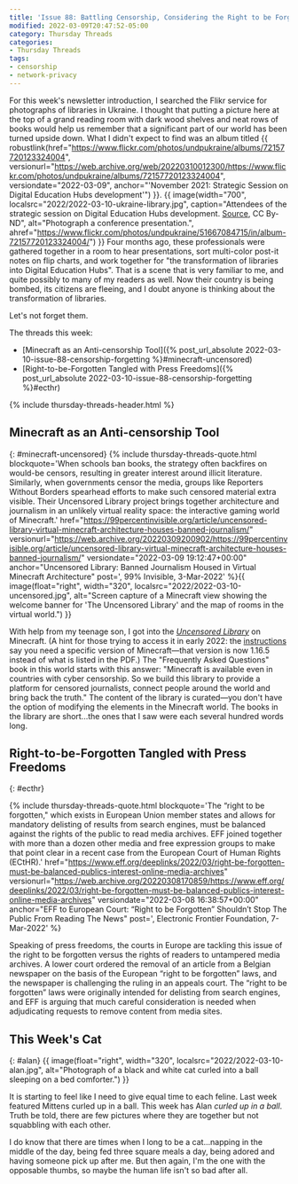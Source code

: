 ```yaml
---
title: 'Issue 88: Battling Censorship, Considering the Right to be Forgotten'
modified: 2022-03-09T20:47:52-05:00
category: Thursday Threads
categories:
- Thursday Threads
tags:
- censorship
- network-privacy
---
```

For this week's newsletter introduction, I searched the Flikr service for photographs of libraries in Ukraine. 
I thought that putting a picture here at the top of a grand reading room with dark wood shelves and neat rows of books would help us remember that a significant part of our world has been turned upside down. 
What I didn't expect to find was an album titled {{ robustlink(href="https://www.flickr.com/photos/undpukraine/albums/72157720123324004", versionurl="https://web.archive.org/web/20220310012300/https://www.flickr.com/photos/undpukraine/albums/72157720123324004", versiondate="2022-03-09", anchor="'November 2021: Strategic Session on Digital Education Hubs development'") }}. {{ image(width="700", localsrc="2022/2022-03-10-ukraine-library.jpg", caption="Attendees of the strategic session on Digital Education Hubs development. <a href='https://www.flickr.com/photos/undpukraine/51667084715/in/album-72157720123324004/'>Source</a>, CC By-ND", alt="Photograph a conference presentation.", ahref="https://www.flickr.com/photos/undpukraine/51667084715/in/album-72157720123324004/") }} 
Four months ago, these professionals were gathered together in a room to hear presentations, sort multi-color post-it notes on flip charts, and work together for "the transformation of libraries into Digital Education Hubs". 
That is a scene that is very familiar to me, and quite possibly to many of my readers as well. 
Now their country is being bombed, its citizens are fleeing, and I doubt anyone is thinking about the transformation of libraries.

Let's not forget them.

The threads this week:

* [Minecraft as an Anti-censorship Tool]({% post_url_absolute 2022-03-10-issue-88-censorship-forgetting %}#minecraft-uncensored)
* [Right-to-be-Forgotten Tangled with Press Freedoms]({% post_url_absolute 2022-03-10-issue-88-censorship-forgetting %}#ecthr)

{% include thursday-threads-header.html %}

## Minecraft as an Anti-censorship Tool
{: #minecraft-uncensored}
{% include thursday-threads-quote.html
blockquote='When schools ban books, the strategy often backfires on would-be censors, resulting in greater interest around illicit literature. Similarly,  when governments censor the media, groups like Reporters Without Borders spearhead efforts to make such censored material extra visible. Their Uncensored Library project brings together architecture and journalism in an unlikely virtual reality space: the interactive gaming world of Minecraft.'
href="https://99percentinvisible.org/article/uncensored-library-virtual-minecraft-architecture-houses-banned-journalism/"
versionurl="https://web.archive.org/20220309200902/https://99percentinvisible.org/article/uncensored-library-virtual-minecraft-architecture-houses-banned-journalism/"
versiondate="2022-03-09 19:12:47+00:00"
anchor="Uncensored Library: Banned Journalism Housed in Virtual Minecraft Architecture"
post=', 99% Invisible, 3-Mar-2022'
%}{{ image(float="right", width="320", localsrc="2022/2022-03-10-uncensored.jpg", alt="Screen capture of a Minecraft view showing the welcome banner for 'The Uncensored Library' and the map of rooms in the virtual world.") }} 


With help from my teenage son, I got into the _[Uncensored Library](https://www.uncensoredlibrary.com/en)_ on Minecraft. 
(A hint for those trying to access it in early 2022: the [instructions](https://www.uncensoredlibrary.com/download/UL_HowToInstallMinecraft.pdf) say you need a specific version of Minecraft—that version is now 1.16.5 instead of what is listed in the PDF.) 
The "Frequently Asked Questions" book in this world starts with this answer: "Minecraft is available even in countries with cyber censorship. So we build this library to provide a platform for censored journalists, connect people around the world and bring back the truth." 
The content of the library is curated—you don't have the option of modifying the elements in the Minecraft world. 
The books in the library are short...the ones that I saw were each several hundred words long. 


## Right-to-be-Forgotten Tangled with Press Freedoms
{: #ecthr}

{% include thursday-threads-quote.html
blockquote='The “right to be forgotten," which exists in European Union member states and allows for mandatory delisting of results from search engines, must be balanced against the rights of the public to read media archives. EFF joined together with more than a dozen other media and free expression groups to make that point clear in a recent case from the European Court of Human Rights (ECtHR).'
href="https://www.eff.org/deeplinks/2022/03/right-be-forgotten-must-be-balanced-publics-interest-online-media-archives"
versionurl="https://web.archive.org/20220308170859/https://www.eff.org/deeplinks/2022/03/right-be-forgotten-must-be-balanced-publics-interest-online-media-archives"
versiondate="2022-03-08 16:38:57+00:00"
anchor="EFF to European Court: “Right to be Forgotten” Shouldn’t Stop The Public From Reading The News"
post=', Electronic Frontier Foundation, 7-Mar-2022'
%}

Speaking of press freedoms, the courts in Europe are tackling this issue of the right to be forgotten versus the rights of readers to untampered media archives. 
A lower court ordered the removal of an article from a Belgian newspaper on the basis of the European “right to be forgotten” laws, and the newspaper is challenging the ruling in an appeals court. 
The “right to be forgotten” laws were originally intended for delisting from search engines, and EFF is arguing that much careful consideration is needed when adjudicating requests to remove content from media sites.


## This Week's Cat
{: #alan}
{{ image(float="right", width="320", localsrc="2022/2022-03-10-alan.jpg", alt="Photograph of a black and white cat curled into a ball sleeping on a bed comforter.") }} 

It is starting to feel like I need to give equal time to each feline. 
Last week featured Mittens curled up in a ball. 
This week has Alan _curled up in a ball_. 
Truth be told, there are few pictures where they are together but not squabbling with each other. 

I do know that there are times when I long to be a cat...napping in the middle of the day, being fed three square meals a day, being adored and having someone pick up after me. 
But then again, I'm the one with the opposable thumbs, so maybe the human life isn't so bad after all. 